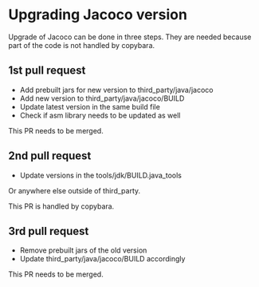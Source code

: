 
# Upgrading Jacoco version

Upgrade of Jacoco can be done in three steps. They are needed because part of
the code is not handled by copybara.

## 1st pull request

- Add prebuilt jars for new version to third_party/java/jacoco
- Add new version to third_party/java/jacoco/BUILD
- Update latest version in the same build file
- Check if asm library needs to be updated as well

This PR needs to be merged.

## 2nd pull request

- Update versions in the tools/jdk/BUILD.java_tools

Or anywhere else outside of third_party.

This PR is handled by copybara.

## 3rd pull request

- Remove prebuilt jars of the old version
- Update third_party/java/jacoco/BUILD accordingly

This PR needs to be merged.

